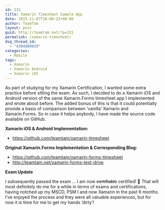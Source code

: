 ```yaml
---
id: 131
title: Xamarin Timesheet Sample App
date: 2015-11-07T18:00:22+00:00
author: TeamTam
layout: post
guid: http://teamtam.net/?p=131
permalink: /xamarin-timesheet/
dsq_thread_id:
  - "4304889919"
categories:
  - Mobile
tags:
  - Xamarin
  - Xamarin Android
  - Xamarin iOS
---
```

As part of studying for my Xamarin Certification, I wanted some extra practice before sitting the exam. As such, I decided to do a Xamarin iOS and Android version of the same Xamarin.Forms timesheet app I implemented and wrote about before. The added bonus of this is that it could potentially provide a basis of comparison between &#8216;vanilla&#8217; Xamarin and Xamarin.Forms. So in case it helps anybody, I have made the source code available on GitHub.

**Xamarin iOS & Android Implementation:**

  * <a href="https://github.com/teamtam/xamarin-timesheet" target="_blank">https://github.com/teamtam/xamarin-timesheet</a>

**Original Xamarin.Forms Implementation & Corresponding Blog:**

  * <a href="https://github.com/teamtam/xamarin-forms-timesheet" target="_blank">https://github.com/teamtam/xamarin-forms-timesheet</a>
  * <a href="http://teamtam.net/xamarin-forms-test-drive" target="_blank">http://teamtam.net/xamarin-forms-test-drive</a>

**Exam Update**

I subsequently passed the exam &#8230; I am now <del>certifiable</del> certified! 🙂 That will most definitely do me for a while in terms of exams and certifications, having notched up my MSCD, PSM I and now Xamarin in the past 6 months. I&#8217;ve enjoyed the process and they were all valuable experiences, but for now it is time for me to get my hands &#8216;dirty&#8217;!